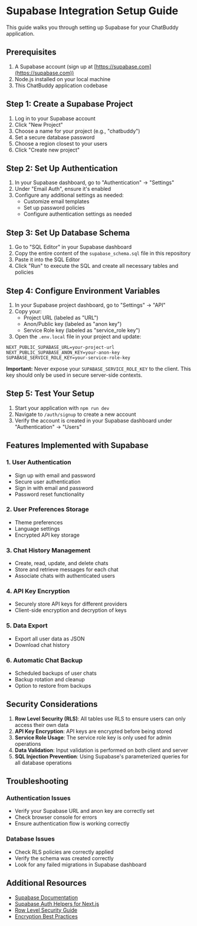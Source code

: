 # Supabase Integration Setup Guide

This guide walks you through setting up Supabase for your ChatBuddy application.

## Prerequisites

1. A Supabase account (sign up at [https://supabase.com](https://supabase.com))
2. Node.js installed on your local machine
3. This ChatBuddy application codebase

## Step 1: Create a Supabase Project

1. Log in to your Supabase account
2. Click "New Project"
3. Choose a name for your project (e.g., "chatbuddy")
4. Set a secure database password
5. Choose a region closest to your users
6. Click "Create new project"

## Step 2: Set Up Authentication

1. In your Supabase dashboard, go to "Authentication" -> "Settings"
2. Under "Email Auth", ensure it's enabled
3. Configure any additional settings as needed:
   - Customize email templates
   - Set up password policies
   - Configure authentication settings as needed

## Step 3: Set Up Database Schema

1. Go to "SQL Editor" in your Supabase dashboard
2. Copy the entire content of the `supabase_schema.sql` file in this repository
3. Paste it into the SQL Editor
4. Click "Run" to execute the SQL and create all necessary tables and policies

## Step 4: Configure Environment Variables

1. In your Supabase project dashboard, go to "Settings" -> "API"
2. Copy your:
   - Project URL (labeled as "URL")
   - Anon/Public key (labeled as "anon key")
   - Service Role key (labeled as "service_role key")
3. Open the `.env.local` file in your project and update:

```
NEXT_PUBLIC_SUPABASE_URL=your-project-url
NEXT_PUBLIC_SUPABASE_ANON_KEY=your-anon-key
SUPABASE_SERVICE_ROLE_KEY=your-service-role-key
```

**Important:** Never expose your `SUPABASE_SERVICE_ROLE_KEY` to the client. This key should only be used in secure server-side contexts.

## Step 5: Test Your Setup

1. Start your application with `npm run dev`
2. Navigate to `/auth/signup` to create a new account
3. Verify the account is created in your Supabase dashboard under "Authentication" -> "Users"

## Features Implemented with Supabase

### 1. User Authentication
- Sign up with email and password
- Secure user authentication
- Sign in with email and password
- Password reset functionality

### 2. User Preferences Storage
- Theme preferences
- Language settings
- Encrypted API key storage

### 3. Chat History Management
- Create, read, update, and delete chats
- Store and retrieve messages for each chat
- Associate chats with authenticated users

### 4. API Key Encryption
- Securely store API keys for different providers
- Client-side encryption and decryption of keys

### 5. Data Export
- Export all user data as JSON
- Download chat history

### 6. Automatic Chat Backup
- Scheduled backups of user chats
- Backup rotation and cleanup
- Option to restore from backups

## Security Considerations

1. **Row Level Security (RLS)**: All tables use RLS to ensure users can only access their own data
2. **API Key Encryption**: API keys are encrypted before being stored
3. **Service Role Usage**: The service role key is only used for admin operations
4. **Data Validation**: Input validation is performed on both client and server
5. **SQL Injection Prevention**: Using Supabase's parameterized queries for all database operations

## Troubleshooting

### Authentication Issues
- Verify your Supabase URL and anon key are correctly set
- Check browser console for errors
- Ensure authentication flow is working correctly

### Database Issues
- Check RLS policies are correctly applied
- Verify the schema was created correctly
- Look for any failed migrations in Supabase dashboard

## Additional Resources

- [Supabase Documentation](https://supabase.com/docs)
- [Supabase Auth Helpers for Next.js](https://supabase.com/docs/guides/auth/auth-helpers/nextjs)
- [Row Level Security Guide](https://supabase.com/docs/guides/auth/row-level-security)
- [Encryption Best Practices](https://supabase.com/docs/guides/database/encrypting-data) 